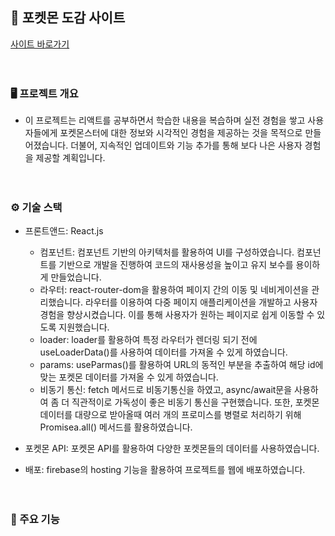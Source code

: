 ## 🦈 포켓몬 도감 사이트
<a href="https://pokemon-react-2ab1d.web.app/">사이트 바로가기</a>
<br><br><br>
### 🖥️ 프로젝트 개요
- 이 프로젝트는 리액트를 공부하면서 학습한 내용을 복습하며 실전 경험을 쌓고 사용자들에게 포켓몬스터에 대한 정보와 시각적인 경험을 제공하는 것을 목적으로 만들어졌습니다. 더불어, 지속적인 업데이트와 기능 추가를 통해 보다 나은 사용자 경험을 제공할 계획입니다.
<br><br><br>
### ⚙️ 기술 스택
- 프론트앤드: React.js
  - 컴포넌트: 컴포넌트 기반의 아키텍처를 활용하여 UI를 구성하였습니다. 컴포넌트를 기반으로 개발을 진행하여 코드의 재사용성을 높이고 유지 보수를 용이하게 만들었습니다.
  - 라우터: react-router-dom을 활용하여 페이지 간의 이동 및 네비게이션을 관리했습니다. 라우터를 이용하여 다중 페이지 애플리케이션을 개발하고 사용자 경험을 향상시켰습니다. 이를 통해 사용자가 원하는 페이지로 쉽게 이동할 수 있도록 지원했습니다.
  - loader: loader를 활용하여 특정 라우터가 렌더링 되기 전에 useLoaderData()를 사용하여 데이터를 가져올 수 있게 하였습니다.
  - params: useParmas()를 활용하여 URL의 동적인 부분을 추출하여 해당 id에 맞는 포켓몬 데이터를 가져올 수 있게 하였습니다.
  - 비동기 통신: fetch 메서드로 비동기통신을 하였고, async/await문을 사용하여 좀 더 직관적이로 가독성이 좋은 비동기 통신을 구현했습니다. 또한, 포켓몬 데이터를 대량으로 받아올때 여러 개의 프로미스를 병렬로 처리하기 위해 Promisea.all() 메서드를 활용하였습니다.
  
- 포켓몬 API: 포켓몬 API를 활용하여 다양한 포켓몬들의 데이터를 사용하였습니다.

- 배포: firebase의 hosting 기능을 활용하여 프로젝트를 웹에 배포하였습니다.
<br><br><br>
### 🔧 주요 기능
